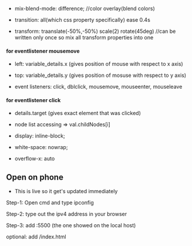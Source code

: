 - mix-blend-mode: difference; //color overlay(blend colors)

- transition: all(which css property specifically) ease 0.4s

- transform: traanslate(-50%,-50%) scale(2) rotate(45deg) //can be written only once so mix all transform properties into one

#### for eventlistener mousemove

- left: variable_details.x (gives position of mouse with respect to x axis)
- top: variable_details.y (gives position of mosuse with respect to y axis)

- event listeners: click, dblclick, mousemove, mouseenter, mouseleave

#### for eventlistener click

- details.target (gives exact element that was clicked)

- node list accessing => val.childNodes[i]

- display: inline-block;

- white-space: nowrap;

- overflow-x: auto

## Open on phone

- This is live so it get's updated immediately

Step-1: Open cmd and type ipconfig

Step-2: type out the ipv4 address in your browser

Step-3: add :5500 (the one showed on the local host)

optional: add /index.html
